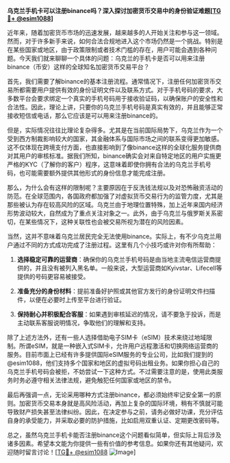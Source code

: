 **乌克兰手机卡可以注册binance吗？深入探讨加密货币交易中的身份验证难题[[TG💪+ @esim1088](https://t.me/s/esim1088)]**

近年来，随着加密货币市场的迅速发展，越来越多的人开始关注和参与这一领域。然而，对于许多新手来说，如何合法合规地进入这个市场仍然是一个挑战。特别是在某些国家或地区，由于政策限制或者技术门槛的存在，用户可能会遇到各种问题。今天我们就来聊聊一个具体的问题：乌克兰的手机卡是否可以用来注册binance（币安）这样的全球知名加密货币交易平台？

首先，我们需要了解binance的基本注册流程。通常情况下，注册任何加密货币交易所都需要用户提供有效的身份证明文件以及联系方式。对于手机号码的要求，大多数平台会要求绑定一个真实的手机号码用于接收验证码，以确保账户的安全性和合法性。因此，理论上讲，只要你的乌克兰手机号码是真实有效的，并且能够正常接收短信或电话，那么它应该是可以用来注册binance的。

但是，实际情况往往比理论复杂得多。尤其是在当前国际局势下，乌克兰作为一个受到西方制裁影响较大的国家，其金融体系与国际市场之间的联系变得更加敏感。这不仅体现在跨境支付方面，也直接影响到了像binance这样的全球化服务提供商对其用户的审核标准。据我们所知，binance确实会对来自特定地区的用户实施更严格的KYC（了解你的客户）程序，这意味着即使你拥有合法的乌克兰手机号码，也可能需要额外提供其他形式的身份信息才能完成注册。

那么，为什么会有这样的限制呢？主要原因在于反洗钱法规以及对恐怖融资活动的防范。在全球范围内，各国政府都加强了对虚拟货币交易行为的监管力度，尤其是那些被认为存在较高风险的区域。乌克兰由于地理位置特殊，加上近年来国内经济形势波动较大，自然成为了重点关注对象之一。此外，由于乌克兰与俄罗斯关系密切，在某些情况下，这种关联性也会被交易所视为潜在的风险因素。

当然，这并不意味着乌克兰居民完全无法使用binance。实际上，有不少乌克兰用户通过不同的方式成功完成了注册过程。这里有几个小技巧或许对你有所帮助：

1. **选择稳定可靠的运营商**：确保你的乌克兰手机号码是由当地主流电信运营商提供的，并且没有被列入黑名单。一般来说，大型运营商如Kyivstar、Lifecell等提供的号码更容易被接受。
   
2. **准备充分的身份材料**：提前准备好护照或其他官方发行的身份证明文件扫描件，以便在必要时上传至平台进行验证。
   
3. **保持耐心并积极配合客服**：如果遇到审核延迟的情况，请不要急于投诉，而是主动联系客服说明情况，争取他们的理解和支持。

除了上述方法外，还有一些人选择借助电子SIM卡（eSIM）技术来绕过地域限制。所谓eSIM，就是一种嵌入式SIM卡，允许用户远程激活和切换网络运营商的服务。目前市面上已经有许多提供国际eSIM服务的专业公司，比如我们提到的@esim1088，他们支持多个国家和地区的虚拟号码出租业务。如果你担心自己的乌克兰手机号码会被拒，不妨尝试一下这种方式。不过需要注意的是，使用此类服务时务必遵守相关法律法规，避免触犯任何国家或地区的禁令。

最后再强调一点，无论采用哪种方式注册binance，都必须始终牢记安全第一的原则。加密货币交易本身就是高风险活动，再加上复杂的国际环境，稍有不慎就可能导致财产损失甚至法律纠纷。因此，在决定参与之前，请务必做好功课，充分评估自身的承受能力，并采取必要的防护措施，比如启用双重认证、定期更改密码等。

总之，虽然乌克兰手机卡能否注册binance这个问题看似简单，但实际上背后涉及诸多因素。希望本文能为你提供一些有价值的参考信息。如果你还有其他疑问，欢迎随时留言讨论！[[TG💪+ @esim1088](https://t.me/s/esim1088) ![Image](https://i.postimg.cc/4NQfJmqS/Snipaste-2025-05-13-00-14-12.png)]
